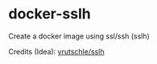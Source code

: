 # docker-sslh

Create a docker image using ssl/ssh (sslh)

Credits (Idea): [yrutschle/sslh](https://github.com/yrutschle/sslh)
